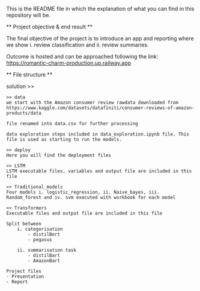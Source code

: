 This is the README file in which the explanation of what you can find in this repository will be.

** Project objective & end result **

The final objective of the project is to introduce an app and reporting where we show i. review classification and ii. review summaries.

Outcome is hosted and can be approached following the link: https://romantic-charm-production.up.railway.app

** File structure **

solution >>

    >> data
    we start with the Amazon consumer review rawdata downloaded from https://www.kaggle.com/datasets/datafiniti/consumer-reviews-of-amazon-products/data
    
    file renamed into data.csv for further processing

    data exploration steps included in data_exploration.ipynb file. This file is used as starting to run the models.

    >> deploy
    Here you will find the deployment files

    >> LSTM
    LSTM executable files, variables and output file are included in this file

    >> Traditional_models
    Four models i. logistic_regression, ii. Naive_bayes, iii. Random_forest and iv. svm executed with workbook for each model

    >> Transformers
    Executable files and output file are included in this file
   
    Split between 
        i. categorisation
            - distilBert
            - pegasus

        ii. summarisation task
            - distilBart
            - AmazonBart

    Project files
    - Presentation
    - Report



